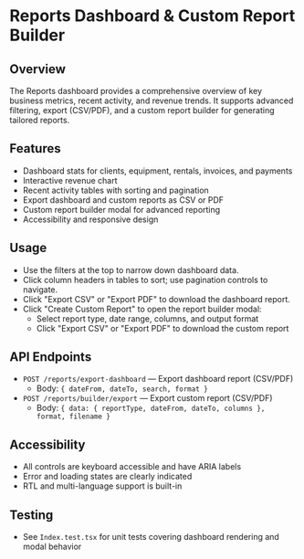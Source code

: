 # Reports Dashboard & Custom Report Builder

## Overview
The Reports dashboard provides a comprehensive overview of key business metrics, recent activity, and revenue trends. It supports advanced filtering, export (CSV/PDF), and a custom report builder for generating tailored reports.

## Features
- Dashboard stats for clients, equipment, rentals, invoices, and payments
- Interactive revenue chart
- Recent activity tables with sorting and pagination
- Export dashboard and custom reports as CSV or PDF
- Custom report builder modal for advanced reporting
- Accessibility and responsive design

## Usage
- Use the filters at the top to narrow down dashboard data.
- Click column headers in tables to sort; use pagination controls to navigate.
- Click "Export CSV" or "Export PDF" to download the dashboard report.
- Click "Create Custom Report" to open the report builder modal:
  - Select report type, date range, columns, and output format
  - Click "Export CSV" or "Export PDF" to download the custom report

## API Endpoints
- `POST /reports/export-dashboard` — Export dashboard report (CSV/PDF)
  - Body: `{ dateFrom, dateTo, search, format }`
- `POST /reports/builder/export` — Export custom report (CSV/PDF)
  - Body: `{ data: { reportType, dateFrom, dateTo, columns }, format, filename }`

## Accessibility
- All controls are keyboard accessible and have ARIA labels
- Error and loading states are clearly indicated
- RTL and multi-language support is built-in

## Testing
- See `Index.test.tsx` for unit tests covering dashboard rendering and modal behavior 
